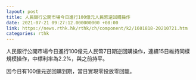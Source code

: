 ```yaml
---
layout: post
title: 人民銀行公開市場今日進行100億元人民幣逆回購操作
date: 2021-07-21 09:27:12.000000000 +08:00
link: https://news.rthk.hk/rthk/ch/component/k2/1601818-20210721.htm
categories: rthk
---
```


人民銀行公開市場今日進行100億元人民幣7日期逆回購操作，連續15日維持同樣規模操作，中標利率為2.2%，與之前持平。

因今日有100億元逆回購到期，當日實現零投放零回籠。

